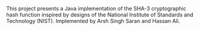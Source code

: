 This project presents a Java implementation of the SHA-3 cryptographic hash function inspired by designs of the National Institute of Standards and Technology (NIST).
Implemented by Arsh Singh Saran and Hassan Ali.
